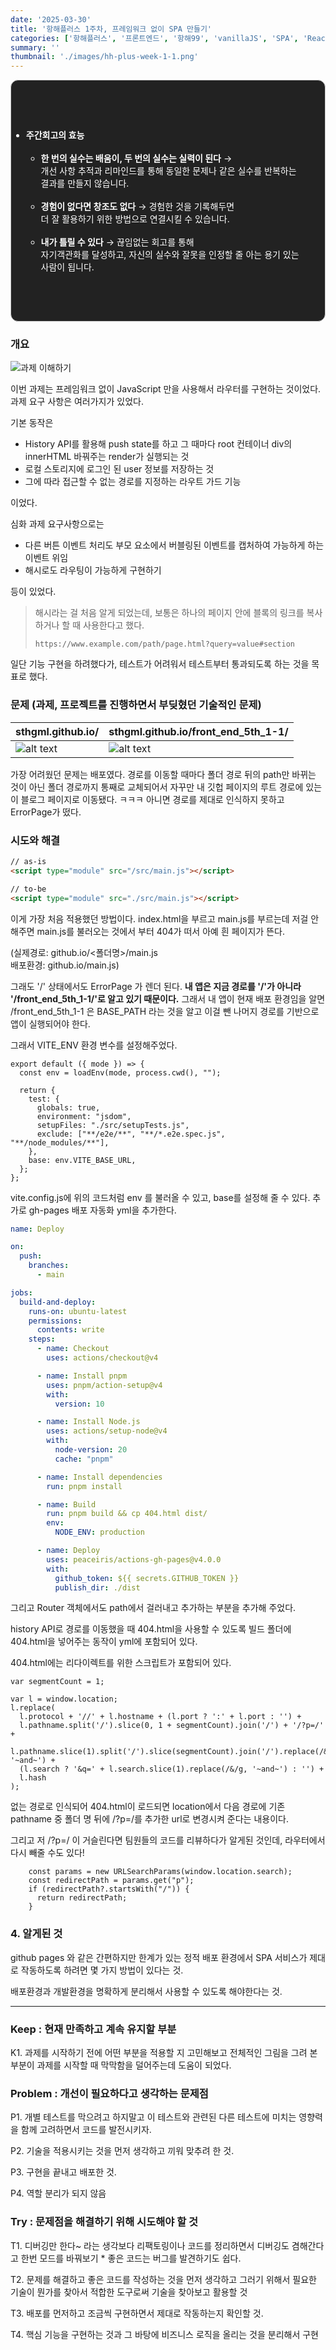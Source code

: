 ```yaml
---
date: '2025-03-30'
title: '항해플러스 1주차, 프레임워크 없이 SPA 만들기'
categories: ['항해플러스', '프론트엔드', '항해99', 'vanillaJS', 'SPA', 'React', 'Router', 'DOM']
summary: ''
thumbnail: './images/hh-plus-week-1-1.png'
---
```

<!-- 수고 많았습니다. PR 셀프 회고에 올려준 내용을 바탕으로 피드백을 정리해봤습니다. 확인 해 주세요 :)

...배포했을 때 잘 동작하는지 확인하는 방법이 직접 배포를 해보는 방법 밖에 없어서 뭔가 하나 시도해보고 배포해서 확인해보고 하는 과정이 오래걸려서 너무 답답했습니다..

=> 배포가 익숙지 않으면 그럴수 있죠. 배포 환경이 낯설때에는 코드가 있는 상태에서 배포를 진행하기보다는 스타터 킷등을 이용해서 배포부터 우선 되는지 확인하고 (코드가 없으면 거의 대부분 어렵지 않게 됩니다.), 이후에 코드를 조금씩 추가해가면서 돌려보면 조금 더 편하게 접근할 수 있습니다.

... 코드를 설계할 때는 뭔가 Store에 페이지를 구독시키고, store의 상태가 변경되면 페이지가 리렌더링 되도록 하고 싶었는데, 구현하다보니까 라우터 내부에서 이벤트를 발생시키기도 하고 이벤트를 감지하기도 하게 돼서 그 역할 분리가 잘 안된 것 같아서 아쉽습니다.

=> 그러게요. 스스로 알고 있으니 해법도 금방 찾을거에요. 비즈니스 로직과 무관하게 라이브러리의 레이어라는게 있습니다. Store의 역할은 비즈니스 로직을 담는 것도 있지만 결국 Pus-Sub의 구조로 변화를 감지하고 구독하고 전파하는 역할이죠. 이러한 기능은 Observer Pattern을 통해서 구현이 가능하구요. 핵심 기능을 구현하는 것과 그 바탕에 비즈니스 로직을 올리는 것을 분리해서 구현할 줄 알게 되면 역할 분리를 잘 해낼 수 있을거라 기대합니다. 앞으로 과제에서 또 자주 만나게 되는 패턴이니 다음번에는 잘 적용해보길 바랍니다.

제너레이터 함수를 써보고 싶었어용.
페이지도 클래스로 만들고 기본 페이지 클래스를 상속하도록 구현하기
상태관리가 변경될 때 상태를 구독하고 있던 페이지가 리렌더링 되도록 구현하기

=> 좋아요. 꼭 한번 해보시길 바랍니다! 그렇지만 구독과 발행 모델이 제너레이터 함수와는 꼭 맞는 옷은 아니다 보니 제너레이터를 쓸 기회가 생기면 좋겠네요. :)

... 기능이 아니라 테스트에서 원하는게 무엇인지 디버깅 하면서 확인하는게 음 테스트를 위한 테스트 같다는 느낌이었습니당. 마음이 급해서 일단 터진데 막고보자는 식으로 테스트만 만족시키는 것을 목표로 했었는데, 리팩토링을 해보고 싶습니다.

=> 그게 TDD의 매력이죠! 그리고 리팩토링을 자신감있게 해줄 수 있는 원천이 되어 줍니다. 족쇄같다 생각할 수 있긴 한데 너무 거슬리면 그냥 없다고 생각하고 다 리팩토링하고 개발한 이후에 해버리고 테스트를 받는 것을 보너스 같은 느낌으로 활용해도 좋습니다. 

=> 그리고 어느정도 좋은 코드 패턴이 익숙해지면 리팩토링을 하지 않고서도 처음부터 좋은 구조로 빠르게 만들어갈 수 있을 거에요! 어떻게 하면 그렇게 할 수 있을지도 이번 9주동안 함께 고민해봐요.

...디버깅에 시간을 너무 많이 써서 이 시간을 단축시키려면 뭘 해야할지가 가장 고민입니다. 효율적으로 학습하고 싶어요.

=> 디버깅만 한다~ 라는 생각보다 리팩토링이나 코드를 정리하면서 디버깅도 겸해간다고 한번 모드를 바꿔보기를 바래요. 좋은 코드일수록 버그가 찾기도 쉽고 문제가 잘 발생하지도 않으니까요. 그러면 디버깅과 리팩토링 두 마리 토끼를 잡아가며 시간을 단축시킬수 있을거에요!

===
아직은 개념과 코딩과 적용을 하는 가운데서 아직 어떤 개발 기술들을 어디에 활용해야 하는지 익숙지 못한 거 같네요. 내가 배운 기술을 써야한다라는 생각보다는 문제를 해결하고 좋은 코드를 작성하는 것을 먼저 생각하고 그러기 위해서 필요한 기술이 뭔가를 찾아서 적합한 도구로써 기술을 매칭하는 식으로 그때 그때 필요한 것들을 찾아가면서 개발을 해볼 수 있게 되기를 바랍니다.

다행히 3팀에는 다양한 기술적 활용을 잘 하는 사람들이 있으니 접근법에 대해서는 함께 이야기를 해보면서 활용감각을 많이 높여보길 바래요! 화이팅입니다 :) -->

<aside style="padding: 12px 0; border-radius: 12px; background: #222222; border: 1px solid #ccc; color: white; white-space: pre-wrap;">

- **주간회고의 효능**
  - **한 번의 실수는 배움이, 두 번의 실수는 실력이 된다**
  → 개선 사항 추적과 리마인드를 통해 동일한 문제나 같은 실수를 반복하는 결과를 만들지 않습니다.
  - **경험이 없다면 창조도 없다**
  → 경험한 것을 기록해두면 더 잘 활용하기 위한 방법으로 연결시킬 수 있습니다.
  - **내가 틀릴 수 있다**
  → 끊임없는 회고를 통해 자기객관화를 달성하고,
  자신의 실수와 잘못을 인정할 줄 아는 용기 있는 사람이 됩니다.

</aside>

### 개요

![과제 이해하기](./images/hh-plus-week-1-1.png)

이번 과제는 프레임워크 없이 JavaScript 만을 사용해서 라우터를 구현하는 것이었다. 과제 요구 사항은 여러가지가 있었다.

기본 동작은

- History API를 활용해 push state를 하고 그 때마다 root 컨테이너 div의 innerHTML 바꿔주는 render가 실행되는 것
- 로컬 스토리지에 로그인 된 user 정보를 저장하는 것
- 그에 따라 접근할 수 없는 경로를 지정하는 라우트 가드 기능

이었다.

심화 과제 요구사항으로는

- 다른 버튼 이벤트 처리도 부모 요소에서 버블링된 이벤트를 캡처하여 가능하게 하는 이벤트 위임
- 해시로도 라우팅이 가능하게 구현하기

등이 있었다.

> 해시라는 걸 처음 알게 되었는데, 보통은 하나의 페이지 안에 블록의 링크를 복사하거나 할 때 사용한다고 했다.
>
> ```JS
> https://www.example.com/path/page.html?query=value#section
> ```
  
  일단 기능 구현을 하려했다가, 테스트가 어려워서 테스트부터 통과되도록 하는 것을 목표로 했다.
  
### 문제 **(과제, 프로젝트를 진행하면서 부딪혔던 기술적인 문제)**

|sthgml.github.io/ |sthgml.github.io/front_end_5th_1-1/|
|--|--|
|![alt text](./images/hh-plus-week-1-2.png)|![alt text](./images/hh-plus-week-1-3.png)|

가장 어려웠던 문제는 배포였다. 경로를 이동할 때마다 폴더 경로 뒤의 path만 바뀌는 것이 아닌 폴더 경로까지 통째로 교체되어서 자꾸만 내 깃헙 페이지의 루트 경로에 있는 이 블로그 페이지로 이동됐다. ㅋㅋㅋ 아니면 경로를 제대로 인식하지 못하고 ErrorPage가 떴다.

### 시도와 해결

```HTML
// as-is
<script type="module" src="/src/main.js"></script>

// to-be
<script type="module" src="./src/main.js"></script>
```

이게 가장 처음 적용했던 방법이다. index.html을 부르고 main.js를 부르는데 저걸 안해주면 main.js를 불러오는 것에서 부터 404가 떠서 아예 흰 페이지가 뜬다.

(실제경로: github.io/<폴더명>/main.js  
배포환경: github.io/main.js)

그래도 '/' 상태에서도 ErrorPage 가 렌더 된다. **내 앱은 지금 경로를 '/'가 아니라 '/front_end_5th_1-1/'로 알고 있기 때문이다.** 그래서 내 앱이 현재 배포 환경임을 알면 /front_end_5th_1-1 은 BASE_PATH 라는 것을 알고 이걸 뺀 나머지 경로를 기반으로 앱이 실행되어야 한다.

그래서 VITE_ENV 환경 변수를 설정해주었다.

```JS
export default ({ mode }) => {
  const env = loadEnv(mode, process.cwd(), "");

  return {
    test: {
      globals: true,
      environment: "jsdom",
      setupFiles: "./src/setupTests.js",
      exclude: ["**/e2e/**", "**/*.e2e.spec.js", "**/node_modules/**"],
    },
    base: env.VITE_BASE_URL,
  };
};
```

vite.config.js에 위의 코드처럼 env 를 불러올 수 있고, base를 설정해 줄 수 있다. 추가로 gh-pages 배포 자동화 yml을 추가한다.

```yml
name: Deploy

on:
  push:
    branches:
      - main

jobs:
  build-and-deploy:
    runs-on: ubuntu-latest
    permissions:
      contents: write
    steps:
      - name: Checkout
        uses: actions/checkout@v4

      - name: Install pnpm
        uses: pnpm/action-setup@v4
        with:
          version: 10

      - name: Install Node.js
        uses: actions/setup-node@v4
        with:
          node-version: 20
          cache: "pnpm"

      - name: Install dependencies
        run: pnpm install

      - name: Build
        run: pnpm build && cp 404.html dist/
        env:
          NODE_ENV: production

      - name: Deploy
        uses: peaceiris/actions-gh-pages@v4.0.0
        with:
          github_token: ${{ secrets.GITHUB_TOKEN }}
          publish_dir: ./dist
```

그리고 Router 객체에서도 path에서 걸러내고 추가하는 부분을 추가해 주었다.

history API로 경로를 이동했을 때 404.html을 사용할 수 있도록 빌드 폴더에 404.html을 넣어주는 동작이 yml에 포함되어 있다.

404.html에는 리다이렉트를 위한 스크립트가 포함되어 있다.

```JS
var segmentCount = 1;

var l = window.location;
l.replace(
  l.protocol + '//' + l.hostname + (l.port ? ':' + l.port : '') +
  l.pathname.split('/').slice(0, 1 + segmentCount).join('/') + '/?p=/' +
  l.pathname.slice(1).split('/').slice(segmentCount).join('/').replace(/&/g, '~and~') +
  (l.search ? '&q=' + l.search.slice(1).replace(/&/g, '~and~') : '') +
  l.hash
);
```

없는 경로로 인식되어 404.html이 로드되면 location에서 다음 경로에 기존 pathname 중 폴더 명 뒤에 /?p=/를 추가한 url로 변경시켜 준다는 내용이다.

그리고 저 /?p=/ 이 거슬린다면 팀원들의 코드를 리뷰하다가 알게된 것인데, 라우터에서 다시 빼줄 수도 있다!

```JS
    const params = new URLSearchParams(window.location.search);
    const redirectPath = params.get("p");
    if (redirectPath?.startsWith("/")) {
      return redirectPath;
    }
```

### **4. 알게된 것**

github pages 와 같은 간편하지만 한계가 있는 정적 배포 환경에서 SPA 서비스가 제대로 작동하도록 하려면 몇 가지 방법이 있다는 것.

배포환경과 개발환경을 명확하게 분리해서 사용할 수 있도록 해야한다는 것.

---

### **Keep : 현재 만족하고 계속 유지할 부분**

K1. 과제를 시작하기 전에 어떤 부분을 적용할 지 고민해보고 전체적인 그림을 그려 본 부분이 과제를 시작할 때 막막함을 덜어주는데 도움이 되었다.

### **Problem : 개선이 필요하다고 생각하는 문제점**

P1. 개별 테스트를 막으려고 하지말고 이 테스트와 관련된 다른 테스트에 미치는 영향력을 함께 고려하면서 코드를 발전시키자.

P2. 기술을 적용시키는 것을 먼저 생각하고 끼워 맞추려 한 것.

P3. 구현을 끝내고 배포한 것.

P4. 역할 분리가 되지 않음

### **Try : 문제점을 해결하기 위해 시도해야 할 것**

T1. 디버깅만 한다~ 라는 생각보다 리팩토링이나 코드를 정리하면서 디버깅도 겸해간다고 한번 모드를 바꿔보기 * 좋은 코드는 버그를 발견하기도 쉽다.

T2. 문제를 해결하고 좋은 코드를 작성하는 것을 먼저 생각하고 그러기 위해서 필요한 기술이 뭔가를 찾아서 적합한 도구로써 기술을 찾아보고 활용할 것

T3. 배포를 먼저하고 조금씩 구현하면서 제대로 작동하는지 확인할 것.

T4. 핵심 기능을 구현하는 것과 그 바탕에 비즈니스 로직을 올리는 것을 분리해서 구현
